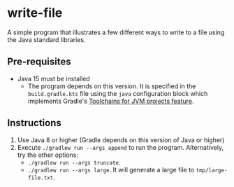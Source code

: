 # write-file

A simple program that illustrates a few different ways to write to a file using the Java standard libraries.

## Pre-requisites

* Java 15 must be installed
  * The program depends on this version. It is specified in the `build.gradle.kts` file using the `java` configuration
    block which implements Gradle's [Toolchains for JVM projects feature](https://docs.gradle.org/current/userguide/toolchains.html). 

## Instructions

1. Use Java 8 or higher (Gradle depends on this version of Java or higher)
1. Execute `./gradlew run --args append` to run the program. Alternatively, try the other options:
   * `./gradlew run --args truncate`.
   * `./gradlew run --args large`. It will generate a large file to `tmp/large-file.txt`.

